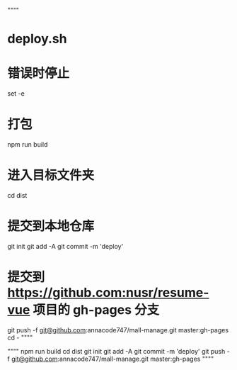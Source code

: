 """"
# deploy.sh
# 错误时停止
set -e
# 打包
npm run build
# 进入目标文件夹
cd dist
# 提交到本地仓库
git init
git add -A
git commit -m 'deploy'
# 提交到 https://github.com:nusr/resume-vue 项目的 gh-pages 分支
git push -f git@github.com:annacode747/mall-manage.git master:gh-pages
cd -
""""

""""
npm run build
cd dist
git init
git add -A
git commit -m 'deploy'
git push -f git@github.com:annacode747/mall-manage.git master:gh-pages
""""